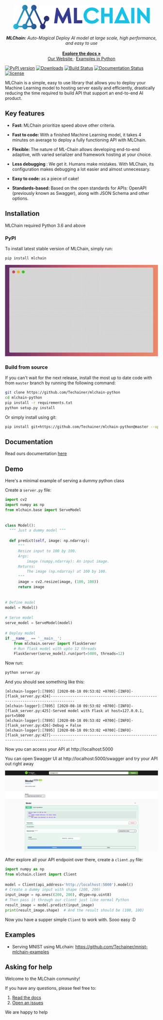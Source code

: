 <p align="center">
  <a href="https://mlchain.ml" target="_blank">
    <img src="docs/img/logo.png" target="_blank" height="80"/>
  </a><br><br>
  <i> <strong>MLChain:</strong> Auto-Magical Deploy AI model at large scale, high performance, and easy to use </i> <br>
  <a href="https://mlchain.readthedocs.io/en/latest/?" target="_blank">
  <br>
    <strong> Explore the docs » </strong>
  </a> <br>
  <a href="https://mlchain.ml" target="_blank"> Our Website </a>
    ·
  <a href="https://github.com/techainer/examples-python" target="_blank"> Examples in Python </a>
</p>


[![PyPI version](https://badge.fury.io/py/mlchain.svg)](https://badge.fury.io/py/mlchain)
[![Downloads](https://pepy.tech/badge/mlchain)](https://pepy.tech/project/mlchain)
[![Build Status](https://travis-ci.org/Techainer/mlchain-python.svg?branch=master)](https://travis-ci.org/Techainer/mlchain-python)
[![Documentation Status](https://readthedocs.org/projects/mlchain/badge/?version=latest)](https://mlchain.readthedocs.io/en/latest/?badge=latest)
[![license](https://img.shields.io/badge/License-MIT-blue.svg)](https://github.com/Techainer/mlchain-python/blob/master/LICENSE)
</div>


MLChain is a simple, easy to use library that allows you to deploy your Machine Learning
model to hosting server easily and efficiently, drastically reducing the time required 
to build API that support an end-to-end AI product.

## Key features

- <b> Fast: </b> MLChain prioritize speed above other criteria.

- <b> Fast to code: </b> With a finished Machine Learning model, it takes 4 minutes on average 
  to deploy a fully functioning API with MLChain.

- <b> Flexible: </b> The nature of ML-Chain allows developing end-to-end adaptive, with 
  varied serializer and framework hosting at your choice.

- <b> Less debugging </b>: We get it. Humans make mistakes. With MLChain, its configuration makes debugging a lot easier and almost unnecessary.

- <b> Easy to code: </b> as a piece of cake!

- <b> Standards-based: </b> Based on the open standards for APIs: OpenAPI (previously known as Swagger), along with JSON Schema and other options.


## Installation

MLChain required Python 3.6 and above

### PyPI
To install latest stable version of MLChain, simply run:
```bash
pip install mlchain
```

![](docs/img/README/mlchain.gif)

### Build from source
If you can't wait for the next release, install the most up to date code with from `master` branch by running the following command:
```bash
git clone https://github.com/Techainer/mlchain-python
cd mlchain-python
pip install -r requirements.txt
python setup.py install
```
Or simply install using git:
```bash
pip install git+https://github.com/Techainer/mlchain-python@master --upgrade
```

## Documentation
Read ours documentation [here](https://mlchain.readthedocs.io/en/latest/?)


## Demo
Here's a minimal example of serving a dummy python class

Create a `server.py` file:

```python
import cv2
import numpy as np
from mlchain.base import ServeModel


class Model():
  """ Just a dummy model """

  def predict(self, image: np.ndarray):
      """
      Resize input to 100 by 100.
      Args:
          image (numpy.ndarray): An input image.
      Returns:
          The image (np.ndarray) at 100 by 100.
      """
      image = cv2.resize(image, (100, 100))
      return image


# Define model
model = Model()

# Serve model
serve_model = ServeModel(model)

# Deploy model
if __name__ == '__main__':
    from mlchain.server import FlaskServer
    # Run flask model with upto 12 threads
    FlaskServer(serve_model).run(port=5000, threads=12)
```
Now run:

```bash
python server.py
```

And you should see something like this:
```console
[mlchain-logger]:[7895] [2020-08-18 09:53:02 +0700]-[INFO]-[flask_server.py:424]---------------------------------------------------------------------------------
[mlchain-logger]:[7895] [2020-08-18 09:53:02 +0700]-[INFO]-[flask_server.py:425]-Served model with Flask at host=127.0.0.1, port=5000
[mlchain-logger]:[7895] [2020-08-18 09:53:02 +0700]-[INFO]-[flask_server.py:426]-Debug = False
[mlchain-logger]:[7895] [2020-08-18 09:53:02 +0700]-[INFO]-[flask_server.py:427]---------------------------------------------------------------------------------
```

Now you can access your API at http://localhost:5000

You can open Swagger UI at http://localhost:5000/swagger and try your API out right away

![swagger](docs/img/README/swagger.png)

After explore all your API endpoint over there, create a `client.py` file:
```python
import numpy as np
from mlchain.client import Client

model = Client(api_address='http://localhost:5000').model()
# Create a dummy input with shape (200, 200)
input_image = np.ones((200, 200), dtype=np.uint8)
# Then pass it through our client just like normal Python
result_image = model.predict(input_image)
print(result_image.shape)  # And the result should be (100, 100)
```
Now you have a supper simple `Client` to work with. Sooo easy :D

## Examples
- Serving MNIST using MLchain: https://github.com/Techainer/mnist-mlchain-examples

## Asking for help
Welcome to the MLChain community!

If you have any questions, please feel free to:
1. [Read the docs](https://mlchain.readthedocs.io/en/latest/?)
2. [Open an issues](https://github.com/Techainer/mlchain-python/issues/new)

We are happy to help